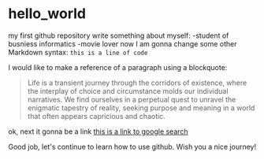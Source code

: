 # hello_world
my first github repository
write something about myself:
-student of busniess informatics
-movie lover
now I am gonna change some other Markdown syntax:
`this is a line of code`

I would like to make a reference of a paragraph using a blockquote:
>Life is a transient journey through the corridors of existence, where the interplay of choice and circumstance molds our individual narratives. We find ourselves in a perpetual quest to unravel the enigmatic tapestry of reality, seeking purpose and meaning in a world that often appears capricious and chaotic.
> 
ok, next it gonna be a link
[this is a link to google search](https//google.com)

Good job, let's continue to learn how to use github.
Wish you a nice journey!
